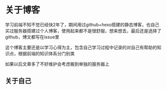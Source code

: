 # 关于博客

学习前端不知不觉已经快2年了，期间用过github+hexo搭建的静态博客，也自己买过服务器搭建过个人博客，使用起来都不是很舒服，想来想去，最后还是选择了github，博文都写在issue里

这个博客主要还是以学习心得为主，包含自己学习过程中记录的对自己有帮助的知识点，根据前端的知识体系分门别类

如果以后文章多了不好维护会考虑搬到单独的服务器上

## 关于自己


